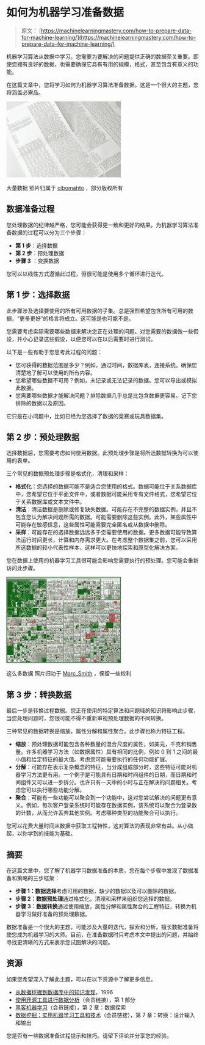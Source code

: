 # 如何为机器学习准备数据

> 原文： [https://machinelearningmastery.com/how-to-prepare-data-for-machine-learning/](https://machinelearningmastery.com/how-to-prepare-data-for-machine-learning/)

机器学习算法从数据中学习。您需要为要解决的问题提供正确的数据至关重要。即使您拥有良好的数据，也需要确保它具有有用的规模，格式，甚至包含有意义的功能。

在这篇文章中，您将学习如何为机器学习算法准备数据。这是一个很大的主题，您将涵盖必需品。

[![lots of data](img/9132dd8277417f6751a581f7633c45cc.jpg)](https://3qeqpr26caki16dnhd19sv6by6v-wpengine.netdna-ssl.com/wp-content/uploads/2013/12/lots-of-data.jpg)

大量数据
照片归属于 [cibomahto](http://www.flickr.com/photos/cibomahto/4099422263/sizes/l/) ，部分版权所有

## 数据准备过程

您处理数据的纪律越严格，您可能会获得更一致和更好的结果。为机器学习算法准备数据的过程可以分为三个步骤：

*   **第 1 步**：选择数据
*   **第 2 步**：预处理数据
*   **步骤 3** ：变换数据

您可以以线性方式遵循此过程，但很可能是使用多个循环进行迭代。

## 第 1 步：选择数据

此步骤涉及选择要使用的所有可用数据的子集。总是强烈希望包含所有可用的数据，“更多更好”的格言将成立。这可能是也可能不是。

您需要考虑实际需要哪些数据来解决您正在处理的问题。对您需要的数据做一些假设，并小心记录这些假设，以便您可以在以后需要时进行测试。

以下是一些有助于您思考此过程的问题：

*   您可获得的数据范围是多少？例如，通过时间，数据库表，连接系统。确保您清楚地了解可以使用的所有内容。
*   您希望哪些数据不可用？例如，未记录或无法记录的数据。您可以导出或模拟此数据。
*   您需要哪些数据才能解决问题？排除数据几乎总是比包含数据更容易。记下您排除的数据以及原因。

它只是在小问题中，比如已经为您选择了数据的竞赛或玩具数据集。

## 第 2 步：预处理数据

选择数据后，您需要考虑如何使用数据。此预处理步骤是将所选数据转换为可以使用的表单。

三个常见的数据预处理步骤是格式化，清理和采样：

*   **格式化**：您选择的数据可能不是适合您使用的格式。数据可能位于关系数据库中，您希望它位于平面文件中，或者数据可能采用专有文件格式，您希望它位于关系数据库或文本文件中。
*   **清洁**：清洁数据是删除或修复缺失数据。可能存在不完整的数据实例，并且不包含您认为解决问题所需的数据。可能需要删除这些实例。此外，某些属性中可能存在敏感信息，这些属性可能需要完全匿名或从数据中删除。
*   **采样**：可能存在的选择数据远远多于您需要使用的数据。更多数据可能导致算法运行时间更长，计算和内存需求更大。在考虑整个数据集之前，您可以采用所选数据的较小代表性样本，这样可以更快地探索和原型化解决方案。

您在数据上使用的机器学习工具很可能会影响您需要执行的预处理。您可能会重新访问此步骤。

[![So much data](img/1064bb8b0aadcfb4a6860962d559fd07.jpg)](https://3qeqpr26caki16dnhd19sv6by6v-wpengine.netdna-ssl.com/wp-content/uploads/2013/12/So-much-data.jpg)

这么多数据
照片归功于 [Marc_Smith](http://www.flickr.com/photos/marc_smith/1473557291/sizes/l/) ，保留一些权利

## 第 3 步：转换数据

最后一步是转换过程数据。您正在使用的特定算法和问题域的知识将影响此步骤，当您处理问题时，您很可能不得不重新审视预处理数据的不同转换。

三种常见的数据转换是缩放，属性分解和属性聚合。此步骤也称为特征工程。

*   **缩放**：预处理数据可能包含各种数量的混合尺度的属性，如美元，千克和销售量。许多机器学习方法（如数据属性）具有相同的比例，例如 0 到 1 之间的最小值和给定特征的最大值。考虑您可能需要执行的任何功能扩展。
*   **分解**：可能存在表示复杂概念的特征，当分成组成部分时，这些特征可能对机器学习方法更有用。一个例子是可能具有日期和时间组件的日期，而日期和时间组件又可以进一步拆分。也许只有一天中的小时与正在解决的问题相关。考虑您可以执行哪些功能分解。
*   **聚合**：可能有一些功能可以聚合到一个功能中，这对您尝试解决的问题更有意义。例如，每次客户登录系统时可能存在数据实例，该系统可以聚合为登录数的计数，从而允许丢弃其他实例。考虑哪种类型的功能聚合可以执行。

您可以花费大量时间从数据中获取工程特性，这对算法的表现非常有益。从小做起，以你学到的技能为基础。

## 摘要

在这篇文章中，您了解了机器学习数据准备的本质。您在每个步骤中发现了数据准备和策略的三步框架：

*   **步骤 1：数据选择**考虑可用的数据，缺少的数据以及可以删除的数据。
*   **步骤 2：数据预处理**通过格式化，清理和采样来组织您选择的数据。
*   **步骤 3：数据转换**通过使用缩放，属性分解和属性聚合的工程特征，转换为机器学习做好准备的预处理数据。

数据准备是一个很大的主题，可能涉及大量的迭代，探索和分析。擅长数据准备将使您成为机器学习的大师。目前，在准备数据时只考虑本文中提出的问题，并始终寻找更清晰的方式来表示您试图解决的问题。

## 资源

如果您希望深入了解此主题，可以在以下资源中了解更多信息。

*   [从数据挖掘到数据库中的知识发现](http://scholar.google.com/scholar?q=From+Data+Mining+to+Knowledge+Discovery+in+Databases)，1996
*   [使用开源工具进行数据分析](http://www.amazon.com/dp/0596802358?tag=inspiredalgor-20)（会员链接），第 1 部分
*   [黑客机器学习](http://www.amazon.com/dp/1449303714?tag=inspiredalgor-20)（会员链接），第 2 章：数据探索
*   [数据挖掘：实用机器学习工具和技术](http://www.amazon.com/dp/0123748569?tag=inspiredalgor-20)（会员链接），第 7 章：转换：设计输入和输出

您是否有一些数据准备过程提示和技巧。请留下评论并分享您的经验。